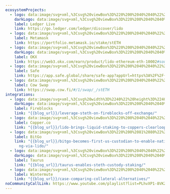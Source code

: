 ```yaml
---
ecosystemProjects:
  - logo: data:image/svg+xml,%3Csvg%20viewBox%3D%220%200%2040%2040%22%20fill%3D%22none%22%20xmlns%3D%22http%3A%2F%2Fwww.w3.org%2F2000%2Fsvg%22%3E%0A%3Cg%20clip-path%3D%22url(%23clip0_4406_6640)%22%3E%0A%3Cg%20clip-path%3D%22url(%23clip1_4406_6640)%22%3E%0A%3Cpath%20d%3D%22M10.4995%2023.4569V28H17.5995V26.9925H11.534V23.4569H10.4995ZM28.3407%2023.4569V26.9925H22.2753V27.9998H29.3753V23.4569H28.3407ZM17.6098%2016.5432V23.4566H22.2753V22.5481H18.6443V16.5432H17.6098ZM10.4995%2012V16.5432H11.534V13.0073H17.5995V12H10.4995ZM22.2753%2012V13.0073H28.3407V16.5432H29.3753V12H22.2753Z%22%20fill%3D%22black%22%2F%3E%0A%3C%2Fg%3E%0A%3Cg%20opacity%3D%220.5%22%20filter%3D%22url(%23filter0_f_4406_6640)%22%3E%0A%3Cpath%20d%3D%22M11.4995%2024.4568V29H18.5995V27.9925H12.534V24.4568H11.4995ZM29.3407%2024.4568V27.9925H23.2753V28.9997H30.3752V24.4568H29.3407ZM18.6098%2017.5431V24.4566H23.2753V23.548H19.6443V17.5431H18.6098ZM11.4995%2013V17.5431H12.534V14.0073H18.5995V13H11.4995ZM23.2753%2013V14.0073H29.3407V17.5431H30.3752V13H23.2753Z%22%20fill%3D%22black%22%2F%3E%0A%3C%2Fg%3E%0A%3C%2Fg%3E%0A%3Cdefs%3E%0A%3Cfilter%20id%3D%22filter0_f_4406_6640%22%20x%3D%220.973166%22%20y%3D%222.47365%22%20width%3D%2239.9284%22%20height%3D%2237.0526%22%20filterUnits%3D%22userSpaceOnUse%22%20color-interpolation-filters%3D%22sRGB%22%3E%0A%3CfeFlood%20flood-opacity%3D%220%22%20result%3D%22BackgroundImageFix%22%2F%3E%0A%3CfeBlend%20mode%3D%22normal%22%20in%3D%22SourceGraphic%22%20in2%3D%22BackgroundImageFix%22%20result%3D%22shape%22%2F%3E%0A%3CfeGaussianBlur%20stdDeviation%3D%225.26316%22%20result%3D%22effect1_foregroundBlur_4406_6640%22%2F%3E%0A%3C%2Ffilter%3E%0A%3CclipPath%20id%3D%22clip0_4406_6640%22%3E%0A%3Crect%20width%3D%2240%22%20height%3D%2240%22%20fill%3D%22white%22%2F%3E%0A%3C%2FclipPath%3E%0A%3CclipPath%20id%3D%22clip1_4406_6640%22%3E%0A%3Crect%20width%3D%2218.9991%22%20height%3D%2216%22%20fill%3D%22white%22%20transform%3D%22translate(10.4995%2012)%22%2F%3E%0A%3C%2FclipPath%3E%0A%3C%2Fdefs%3E%0A%3C%2Fsvg%3E%0A
    darkLogo: data:image/svg+xml,%3Csvg%20viewBox%3D%220%200%2040%2040%22%20fill%3D%22none%22%20xmlns%3D%22http%3A%2F%2Fwww.w3.org%2F2000%2Fsvg%22%3E%0A%3Cg%20clip-path%3D%22url(%23clip0_4406_6709)%22%3E%0A%3Cg%20clip-path%3D%22url(%23clip1_4406_6709)%22%3E%0A%3Cpath%20d%3D%22M10.4995%2023.4569V28H17.5995V26.9925H11.534V23.4569H10.4995ZM28.3407%2023.4569V26.9925H22.2753V27.9998H29.3753V23.4569H28.3407ZM17.6098%2016.5432V23.4566H22.2753V22.548H18.6443V16.5432H17.6098ZM10.4995%2012V16.5432H11.534V13.0073H17.5995V12H10.4995ZM22.2753%2012V13.0073H28.3407V16.5432H29.3753V12H22.2753Z%22%20fill%3D%22white%22%2F%3E%0A%3C%2Fg%3E%0A%3Cg%20opacity%3D%220.5%22%20filter%3D%22url(%23filter0_f_4406_6709)%22%3E%0A%3Cpath%20d%3D%22M11.4995%2024.4568V29H18.5995V27.9925H12.534V24.4568H11.4995ZM29.3407%2024.4568V27.9925H23.2753V28.9997H30.3752V24.4568H29.3407ZM18.6098%2017.5431V24.4566H23.2753V23.548H19.6443V17.5431H18.6098ZM11.4995%2013V17.5431H12.534V14.0073H18.5995V13H11.4995ZM23.2753%2013V14.0073H29.3407V17.5431H30.3752V13H23.2753Z%22%20fill%3D%22white%22%2F%3E%0A%3C%2Fg%3E%0A%3C%2Fg%3E%0A%3Cdefs%3E%0A%3Cfilter%20id%3D%22filter0_f_4406_6709%22%20x%3D%220.973166%22%20y%3D%222.47368%22%20width%3D%2239.9284%22%20height%3D%2237.0526%22%20filterUnits%3D%22userSpaceOnUse%22%20color-interpolation-filters%3D%22sRGB%22%3E%0A%3CfeFlood%20flood-opacity%3D%220%22%20result%3D%22BackgroundImageFix%22%2F%3E%0A%3CfeBlend%20mode%3D%22normal%22%20in%3D%22SourceGraphic%22%20in2%3D%22BackgroundImageFix%22%20result%3D%22shape%22%2F%3E%0A%3CfeGaussianBlur%20stdDeviation%3D%225.26316%22%20result%3D%22effect1_foregroundBlur_4406_6709%22%2F%3E%0A%3C%2Ffilter%3E%0A%3CclipPath%20id%3D%22clip0_4406_6709%22%3E%0A%3Crect%20width%3D%2240%22%20height%3D%2240%22%20fill%3D%22white%22%2F%3E%0A%3C%2FclipPath%3E%0A%3CclipPath%20id%3D%22clip1_4406_6709%22%3E%0A%3Crect%20width%3D%2218.9991%22%20height%3D%2216%22%20fill%3D%22white%22%20transform%3D%22translate(10.4995%2012)%22%2F%3E%0A%3C%2FclipPath%3E%0A%3C%2Fdefs%3E%0A%3C%2Fsvg%3E%0A
    label: Ledger Live
    link: https://go.ledger.com/ledger/discover/lido
  - logo: data:image/svg+xml,%3Csvg%20viewBox%3D%220%200%2040%2040%22%20fill%3D%22none%22%20xmlns%3D%22http%3A%2F%2Fwww.w3.org%2F2000%2Fsvg%22%3E%0A%3Cg%20clip-path%3D%22url(%23clip0_4406_6641)%22%3E%0A%3Cg%20opacity%3D%220.5%22%20filter%3D%22url(%23filter0_f_4406_6641)%22%3E%0A%3Cpath%20d%3D%22M9.16669%2014.3868L9.88892%2017.8535L9.43009%2018.1934L10.1098%2018.7117L9.59153%2019.1195L10.2713%2019.7398L9.84644%2020.0457L10.8236%2021.1928L9.34576%2025.7981L10.7224%2030.4968L15.5402%2029.1713L16.4748%2029.9365L18.3696%2031.2535H21.6239L23.5272%2029.9365L24.4617%2029.1713L29.2795%2030.4968L30.6644%2025.798L29.1686%2021.1928L30.1536%2020.0457L29.7288%2019.7398L30.4085%2019.1196L29.8817%2018.7117L30.5615%2018.1934L30.1112%2017.8535L30.8334%2014.3868L29.7546%2011.1673L22.864%2013.7415L17.1382%2013.7422L10.2382%2011.1665L9.16669%2014.3868Z%22%20fill%3D%22%23F6851B%22%2F%3E%0A%3C%2Fg%3E%0A%3Cpath%20d%3D%22M29.755%209.16711L21.3006%2015.4463L22.864%2011.7417L29.755%209.16711Z%22%20fill%3D%22%23E2761B%22%2F%3E%0A%3Cpath%20d%3D%22M10.2382%209.16672L18.6246%2015.5054L17.1377%2011.7413L10.2382%209.16672Z%22%20fill%3D%22%23E4761B%22%2F%3E%0A%3Cpath%20d%3D%22M26.7134%2023.7218L24.4617%2027.1715L29.2794%2028.497L30.6644%2023.7983L26.7134%2023.7218Z%22%20fill%3D%22%23E4761B%22%2F%3E%0A%3Cpath%20d%3D%22M9.34592%2023.7983L10.7224%2028.497L15.5401%2027.1715L13.2885%2023.7218L9.34592%2023.7983Z%22%20fill%3D%22%23E4761B%22%2F%3E%0A%3Cpath%20d%3D%22M15.2685%2017.8934L13.926%2019.9241L18.7098%2020.1365L18.5398%2014.9959L15.2685%2017.8934Z%22%20fill%3D%22%23E4761B%22%2F%3E%0A%3Cpath%20d%3D%22M24.725%2017.8932L21.4112%2014.9362L21.3008%2020.1363L26.076%2019.9239L24.725%2017.8932Z%22%20fill%3D%22%23E4761B%22%2F%3E%0A%3Cpath%20d%3D%22M15.5403%2027.1712L18.4122%2025.7693L15.9311%2023.832L15.5403%2027.1712Z%22%20fill%3D%22%23E4761B%22%2F%3E%0A%3Cpath%20d%3D%22M21.5811%2025.7693L24.4615%2027.1712L24.0622%2023.832L21.5811%2025.7693Z%22%20fill%3D%22%23E4761B%22%2F%3E%0A%3Cpath%20d%3D%22M24.4616%2027.172L21.5812%2025.7701L21.8106%2027.6479L21.7851%2028.4381L24.4616%2027.172Z%22%20fill%3D%22%23D7C1B3%22%2F%3E%0A%3Cpath%20d%3D%22M15.5401%2027.1722L18.2166%2028.4382L18.1996%2027.648L18.412%2025.7702L15.5401%2027.1722Z%22%20fill%3D%22%23D7C1B3%22%2F%3E%0A%3Cpath%20d%3D%22M21.7853%2028.438L21.8108%2027.6478L21.5984%2027.4609H18.395L18.1996%2027.6478L18.2166%2028.438L15.5401%2027.172L16.4748%2027.9367L18.3696%2029.2537H21.6239L23.5272%2027.9367L24.4618%2027.172L21.7853%2028.438Z%22%20fill%3D%22%23C0AD9E%22%2F%3E%0A%3Cpath%20d%3D%22M21.7337%2022.5922L22.4389%2021.1137L24.1383%2021.8869L21.7337%2022.5922Z%22%20fill%3D%22%23233447%22%2F%3E%0A%3Cpath%20d%3D%22M18.2589%2022.5922L15.8628%2021.8869L17.5536%2021.1137L18.2589%2022.5922Z%22%20fill%3D%22%23233447%22%2F%3E%0A%3Cpath%20d%3D%22M15.5397%2027.1719L15.9476%2023.7222L13.2881%2023.7987L15.5397%2027.1719Z%22%20fill%3D%22%23CD6116%22%2F%3E%0A%3Cpath%20d%3D%22M24.0535%2023.7222L24.4613%2027.1719L26.713%2023.7987L24.0535%2023.7222Z%22%20fill%3D%22%23CD6116%22%2F%3E%0A%3Cpath%20d%3D%22M26.0757%2019.9242L21.3005%2020.1366L21.7423%2022.5922L22.4476%2021.1138L24.147%2021.887L26.0757%2019.9242Z%22%20fill%3D%22%23CD6116%22%2F%3E%0A%3Cpath%20d%3D%22M15.8624%2021.887L17.5618%2021.1138L18.2585%2022.5922L18.7088%2020.1366L13.9251%2019.9242L15.8624%2021.887Z%22%20fill%3D%22%23CD6116%22%2F%3E%0A%3Cpath%20d%3D%22M13.9252%2019.9246L15.9305%2023.8331L15.8625%2021.8873L13.9252%2019.9246Z%22%20fill%3D%22%23E4751F%22%2F%3E%0A%3Cpath%20d%3D%22M24.148%2021.887L24.0631%2023.8328L26.0768%2019.9242L24.148%2021.887Z%22%20fill%3D%22%23E4751F%22%2F%3E%0A%3Cpath%20d%3D%22M18.7098%2020.1365L18.2595%2022.5921L18.8203%2025.4895L18.9477%2021.6744L18.7098%2020.1365Z%22%20fill%3D%22%23E4751F%22%2F%3E%0A%3Cpath%20d%3D%22M21.3008%2020.1365L21.0714%2021.6659L21.1734%2025.4895L21.7427%2022.5921L21.3008%2020.1365Z%22%20fill%3D%22%23E4751F%22%2F%3E%0A%3Cpath%20d%3D%22M21.7429%2022.5919L21.1736%2025.4893L21.5815%2025.7697L24.0626%2023.8324L24.1475%2021.8867L21.7429%2022.5919Z%22%20fill%3D%22%23F6851B%22%2F%3E%0A%3Cpath%20d%3D%22M15.8628%2021.8867L15.9307%2023.8324L18.4118%2025.7697L18.8197%2025.4893L18.2589%2022.5919L15.8628%2021.8867Z%22%20fill%3D%22%23F6851B%22%2F%3E%0A%3Cpath%20d%3D%22M21.581%2025.7703L21.1732%2025.4899H18.8195L18.4117%2025.7703L18.1993%2027.6481L18.3947%2027.4611H21.598L21.8104%2027.6481L21.581%2025.7703Z%22%20fill%3D%22%23161616%22%2F%3E%0A%3Cpath%20d%3D%22M30.1111%2015.8538L30.8334%2012.3871L29.7543%209.16675L21.5803%2015.2335L24.7241%2017.893L29.168%2019.1931L30.1536%2018.046L29.7288%2017.7401L30.4085%2017.1198L29.8817%2016.712L30.5615%2016.1937L30.1111%2015.8538Z%22%20fill%3D%22%23763D16%22%2F%3E%0A%3Cpath%20d%3D%22M9.16666%2012.387L9.88889%2015.8538L9.43006%2016.1936L10.1098%2016.7119L9.5915%2017.1198L10.2712%2017.7401L9.84641%2018.0459L10.8235%2019.193L15.2674%2017.893L18.4112%2015.2335L10.2373%209.16672L9.16666%2012.387Z%22%20fill%3D%22%23763D16%22%2F%3E%0A%3Cpath%20d%3D%22M29.1685%2019.1929L24.7247%2017.8929L26.0757%2019.9237L24.0619%2023.8322L26.7129%2023.7982H30.664L29.1685%2019.1929Z%22%20fill%3D%22%23F6851B%22%2F%3E%0A%3Cpath%20d%3D%22M15.268%2017.8929L10.8242%2019.1929L9.34573%2023.7982H13.2883L15.9308%2023.8322L13.9255%2019.9237L15.268%2017.8929Z%22%20fill%3D%22%23F6851B%22%2F%3E%0A%3Cpath%20d%3D%22M21.3003%2020.1372L21.5807%2015.2345L22.8722%2011.7423H17.1368L18.4113%2015.2345L18.7087%2020.1372L18.8107%2021.6836L18.8192%2025.4902H21.1728L21.1898%2021.6836L21.3003%2020.1372Z%22%20fill%3D%22%23F6851B%22%2F%3E%0A%3C%2Fg%3E%0A%3Cdefs%3E%0A%3Cfilter%20id%3D%22filter0_f_4406_6641%22%20x%3D%22-2.41226%22%20y%3D%22-0.412475%22%20width%3D%2244.8246%22%20height%3D%2243.2449%22%20filterUnits%3D%22userSpaceOnUse%22%20color-interpolation-filters%3D%22sRGB%22%3E%0A%3CfeFlood%20flood-opacity%3D%220%22%20result%3D%22BackgroundImageFix%22%2F%3E%0A%3CfeBlend%20mode%3D%22normal%22%20in%3D%22SourceGraphic%22%20in2%3D%22BackgroundImageFix%22%20result%3D%22shape%22%2F%3E%0A%3CfeGaussianBlur%20stdDeviation%3D%225.78947%22%20result%3D%22effect1_foregroundBlur_4406_6641%22%2F%3E%0A%3C%2Ffilter%3E%0A%3CclipPath%20id%3D%22clip0_4406_6641%22%3E%0A%3Crect%20width%3D%2240%22%20height%3D%2240%22%20fill%3D%22white%22%2F%3E%0A%3C%2FclipPath%3E%0A%3C%2Fdefs%3E%0A%3C%2Fsvg%3E%0A
    label: Metamask
    link: https://portfolio.metamask.io/stake/stETH
  - logo: data:image/svg+xml,%3Csvg%20viewBox%3D%220%200%2040%2040%22%20fill%3D%22none%22%20xmlns%3D%22http%3A%2F%2Fwww.w3.org%2F2000%2Fsvg%22%3E%0A%3Cg%20clip-path%3D%22url(%23clip0_4406_6642)%22%3E%0A%3Cpath%20d%3D%22M16.4151%2022.9373C16.6382%2022.9375%2016.8194%2023.1185%2016.8194%2023.3416V28.5955C16.8194%2028.8186%2016.6382%2028.9997%2016.4151%2028.9998H11.1602C10.9371%2028.9997%2010.7559%2028.8186%2010.7559%2028.5955V23.3416C10.7559%2023.1185%2010.9371%2022.9374%2011.1602%2022.9373H16.4151ZM28.5401%2022.9373C28.7633%2022.9373%2028.9444%2023.1184%2028.9444%2023.3416V28.5955C28.9444%2028.8187%2028.7633%2028.9998%2028.5401%2028.9998H23.2862C23.0629%2028.9998%2022.8819%2028.8187%2022.8819%2028.5955V23.3416C22.8819%2023.1184%2023.0629%2022.9373%2023.2862%2022.9373H28.5401ZM22.4805%2016.8748C22.7035%2016.8751%2022.8839%2017.0561%2022.8839%2017.2791V22.533C22.8839%2022.756%2022.7035%2022.9371%2022.4805%2022.9373H17.2256C17.0024%2022.9373%2016.8214%2022.7562%2016.8214%2022.533V17.2791C16.8214%2017.0559%2017.0024%2016.8748%2017.2256%2016.8748H22.4805ZM16.4151%2010.8113C16.6381%2010.8115%2016.8192%2010.9925%2016.8194%2011.2156V16.4705C16.8193%2016.6935%2016.6381%2016.8747%2016.4151%2016.8748H11.1602C10.9371%2016.8747%2010.756%2016.6935%2010.7559%2016.4705V11.2156C10.7561%2010.9925%2010.9372%2010.8115%2011.1602%2010.8113H16.4151ZM28.5401%2010.8113C28.7632%2010.8113%2028.9442%2010.9924%2028.9444%2011.2156V16.4705C28.9443%2016.6936%2028.7632%2016.8748%2028.5401%2016.8748H23.2862C23.063%2016.8748%2022.882%2016.6936%2022.8819%2016.4705V11.2156C22.8821%2010.9924%2023.063%2010.8113%2023.2862%2010.8113H28.5401Z%22%20fill%3D%22%230D0B16%22%2F%3E%0A%3Cg%20opacity%3D%220.3%22%20filter%3D%22url(%23filter0_f_4406_6642)%22%3E%0A%3Cpath%20d%3D%22M17.9641%2021.8759C18.1872%2021.8759%2018.3681%2022.0562%2018.3683%2022.2792V27.5341C18.3683%2027.7573%2018.1873%2027.9384%2017.9641%2027.9384H12.7101C12.4869%2027.9384%2012.3058%2027.7573%2012.3058%2027.5341V22.2792C12.3061%2022.0562%2012.487%2021.8759%2012.7101%2021.8759H17.9641ZM30.09%2021.8759C30.3129%2021.8761%2030.4931%2022.0564%2030.4933%2022.2792V27.5341C30.4933%2027.7572%2030.313%2027.9382%2030.09%2027.9384H24.8351C24.6119%2027.9384%2024.4308%2027.7573%2024.4308%2027.5341V22.2792C24.4311%2022.0563%2024.6121%2021.876%2024.8351%2021.8759H30.09ZM24.0295%2015.8134C24.2525%2015.8135%2024.4335%2015.9938%2024.4338%2016.2167V21.4716C24.4338%2021.6948%2024.2526%2021.8759%2024.0295%2021.8759H18.7746C18.5515%2021.8757%2018.3713%2021.6947%2018.3713%2021.4716V16.2167C18.3715%2015.9939%2018.5517%2015.8137%2018.7746%2015.8134H24.0295ZM17.9641%209.74994C18.1873%209.74994%2018.3683%209.9309%2018.3683%2010.1542V15.4081C18.3683%2015.6313%2018.1873%2015.8124%2017.9641%2015.8124H12.7101C12.4869%2015.8124%2012.3058%2015.6313%2012.3058%2015.4081V10.1542C12.3059%209.9309%2012.4869%209.74994%2012.7101%209.74994H17.9641ZM30.09%209.74994C30.313%209.75013%2030.4933%209.93102%2030.4933%2010.1542V15.4081C30.4933%2015.6312%2030.313%2015.8122%2030.09%2015.8124H24.8351C24.6119%2015.8124%2024.4308%2015.6313%2024.4308%2015.4081V10.1542C24.4309%209.93093%2024.6119%209.74998%2024.8351%209.74994H30.09Z%22%20fill%3D%22%230D0B16%22%2F%3E%0A%3C%2Fg%3E%0A%3C%2Fg%3E%0A%3Cdefs%3E%0A%3Cfilter%20id%3D%22filter0_f_4406_6642%22%20x%3D%22-0.325732%22%20y%3D%22-2.88164%22%20width%3D%2243.4507%22%20height%3D%2243.4516%22%20filterUnits%3D%22userSpaceOnUse%22%20color-interpolation-filters%3D%22sRGB%22%3E%0A%3CfeFlood%20flood-opacity%3D%220%22%20result%3D%22BackgroundImageFix%22%2F%3E%0A%3CfeBlend%20mode%3D%22normal%22%20in%3D%22SourceGraphic%22%20in2%3D%22BackgroundImageFix%22%20result%3D%22shape%22%2F%3E%0A%3CfeGaussianBlur%20stdDeviation%3D%226.31579%22%20result%3D%22effect1_foregroundBlur_4406_6642%22%2F%3E%0A%3C%2Ffilter%3E%0A%3CclipPath%20id%3D%22clip0_4406_6642%22%3E%0A%3Crect%20width%3D%2240%22%20height%3D%2240%22%20fill%3D%22white%22%2F%3E%0A%3C%2FclipPath%3E%0A%3C%2Fdefs%3E%0A%3C%2Fsvg%3E%0A
    darkLogo: data:image/svg+xml,%3Csvg%20viewBox%3D%220%200%2040%2040%22%20fill%3D%22none%22%20xmlns%3D%22http%3A%2F%2Fwww.w3.org%2F2000%2Fsvg%22%3E%0A%3Cg%20clip-path%3D%22url(%23clip0_4406_6738)%22%3E%0A%3Cpath%20d%3D%22M16.4151%2022.9373C16.6382%2022.9375%2016.8194%2023.1185%2016.8194%2023.3416V28.5955C16.8194%2028.8186%2016.6382%2028.9997%2016.4151%2028.9998H11.1602C10.9371%2028.9997%2010.7559%2028.8186%2010.7559%2028.5955V23.3416C10.7559%2023.1185%2010.9371%2022.9374%2011.1602%2022.9373H16.4151ZM28.5401%2022.9373C28.7633%2022.9373%2028.9444%2023.1184%2028.9444%2023.3416V28.5955C28.9444%2028.8187%2028.7633%2028.9998%2028.5401%2028.9998H23.2862C23.0629%2028.9998%2022.8819%2028.8187%2022.8819%2028.5955V23.3416C22.8819%2023.1184%2023.0629%2022.9373%2023.2862%2022.9373H28.5401ZM22.4805%2016.8748C22.7035%2016.8751%2022.8839%2017.0561%2022.8839%2017.2791V22.533C22.8839%2022.756%2022.7035%2022.9371%2022.4805%2022.9373H17.2256C17.0024%2022.9373%2016.8214%2022.7562%2016.8214%2022.533V17.2791C16.8214%2017.0559%2017.0024%2016.8748%2017.2256%2016.8748H22.4805ZM16.4151%2010.8113C16.6381%2010.8115%2016.8192%2010.9925%2016.8194%2011.2156V16.4705C16.8193%2016.6935%2016.6381%2016.8747%2016.4151%2016.8748H11.1602C10.9371%2016.8747%2010.756%2016.6935%2010.7559%2016.4705V11.2156C10.7561%2010.9925%2010.9372%2010.8115%2011.1602%2010.8113H16.4151ZM28.5401%2010.8113C28.7632%2010.8113%2028.9442%2010.9924%2028.9444%2011.2156V16.4705C28.9443%2016.6936%2028.7632%2016.8748%2028.5401%2016.8748H23.2862C23.063%2016.8748%2022.882%2016.6936%2022.8819%2016.4705V11.2156C22.8821%2010.9924%2023.063%2010.8113%2023.2862%2010.8113H28.5401Z%22%20fill%3D%22white%22%2F%3E%0A%3Cg%20opacity%3D%220.3%22%20filter%3D%22url(%23filter0_f_4406_6738)%22%3E%0A%3Cpath%20d%3D%22M17.9641%2021.8759C18.1872%2021.8759%2018.3681%2022.0562%2018.3683%2022.2792V27.5341C18.3683%2027.7573%2018.1873%2027.9384%2017.9641%2027.9384H12.7101C12.4869%2027.9384%2012.3058%2027.7573%2012.3058%2027.5341V22.2792C12.3061%2022.0562%2012.487%2021.8759%2012.7101%2021.8759H17.9641ZM30.09%2021.8759C30.3129%2021.8761%2030.4931%2022.0564%2030.4933%2022.2792V27.5341C30.4933%2027.7572%2030.313%2027.9382%2030.09%2027.9384H24.8351C24.6119%2027.9384%2024.4308%2027.7573%2024.4308%2027.5341V22.2792C24.4311%2022.0563%2024.6121%2021.876%2024.8351%2021.8759H30.09ZM24.0295%2015.8134C24.2525%2015.8135%2024.4335%2015.9938%2024.4338%2016.2167V21.4716C24.4338%2021.6948%2024.2526%2021.8759%2024.0295%2021.8759H18.7746C18.5515%2021.8757%2018.3713%2021.6947%2018.3713%2021.4716V16.2167C18.3715%2015.9939%2018.5517%2015.8137%2018.7746%2015.8134H24.0295ZM17.9641%209.74994C18.1873%209.74994%2018.3683%209.9309%2018.3683%2010.1542V15.4081C18.3683%2015.6313%2018.1873%2015.8124%2017.9641%2015.8124H12.7101C12.4869%2015.8124%2012.3058%2015.6313%2012.3058%2015.4081V10.1542C12.3059%209.9309%2012.4869%209.74994%2012.7101%209.74994H17.9641ZM30.09%209.74994C30.313%209.75013%2030.4933%209.93102%2030.4933%2010.1542V15.4081C30.4933%2015.6312%2030.313%2015.8122%2030.09%2015.8124H24.8351C24.6119%2015.8124%2024.4308%2015.6313%2024.4308%2015.4081V10.1542C24.4309%209.93093%2024.6119%209.74998%2024.8351%209.74994H30.09Z%22%20fill%3D%22white%22%2F%3E%0A%3C%2Fg%3E%0A%3C%2Fg%3E%0A%3Cdefs%3E%0A%3Cfilter%20id%3D%22filter0_f_4406_6738%22%20x%3D%22-0.325732%22%20y%3D%22-2.88164%22%20width%3D%2243.4507%22%20height%3D%2243.4516%22%20filterUnits%3D%22userSpaceOnUse%22%20color-interpolation-filters%3D%22sRGB%22%3E%0A%3CfeFlood%20flood-opacity%3D%220%22%20result%3D%22BackgroundImageFix%22%2F%3E%0A%3CfeBlend%20mode%3D%22normal%22%20in%3D%22SourceGraphic%22%20in2%3D%22BackgroundImageFix%22%20result%3D%22shape%22%2F%3E%0A%3CfeGaussianBlur%20stdDeviation%3D%226.31579%22%20result%3D%22effect1_foregroundBlur_4406_6738%22%2F%3E%0A%3C%2Ffilter%3E%0A%3CclipPath%20id%3D%22clip0_4406_6738%22%3E%0A%3Crect%20width%3D%2240%22%20height%3D%2240%22%20fill%3D%22white%22%2F%3E%0A%3C%2FclipPath%3E%0A%3C%2Fdefs%3E%0A%3C%2Fsvg%3E%0A
    label: OKX
    link: https://web3.okx.com/earn/product/lido-ethereum-eth-10002#source=homepagelist
  - logo: data:image/svg+xml,%3Csvg%20viewBox%3D%220%200%2040%2040%22%20fill%3D%22none%22%20xmlns%3D%22http%3A%2F%2Fwww.w3.org%2F2000%2Fsvg%22%3E%0A%3Cg%20clip-path%3D%22url(%23clip0_4406_6643)%22%3E%0A%3Cpath%20d%3D%22M29.2466%2020.261C29.9507%2020.2612%2030.521%2020.7965%2030.521%2021.4739V25.2972C30.521%2025.9747%2029.9499%2026.5237%2029.2456%2026.5237H27.4234C26.7192%2026.5237%2026.1482%2027.0045%2026.148%2027.6819V29.5023C26.148%2030.1799%2025.5856%2030.7288%2024.8814%2030.7288H14.9576C14.2533%2030.7288%2013.6822%2030.1799%2013.6822%2029.5023V27.2337C13.6822%2026.5562%2014.2533%2026.0071%2014.9576%2026.0071H24.3384C25.0427%2026.0071%2025.6138%2025.4582%2025.6138%2024.7806V21.4876C25.614%2020.8102%2026.1841%2020.2611%2026.8882%2020.261H29.2466ZM20.8033%2017.8763C21.5411%2017.8765%2022.1399%2018.4531%2022.1402%2019.1624V21.3421C22.14%2022.052%2021.5407%2022.628%2020.8033%2022.6282H18.5376C17.7998%2022.6281%2017.2008%2022.0516%2017.2007%2021.3421V19.1624C17.201%2018.4526%2017.8003%2017.8764%2018.5376%2017.8763H20.8033ZM24.3326%209.80597C25.0365%209.80611%2025.6068%2010.3552%2025.607%2011.0325V13.3011C25.607%2013.9785%2025.0366%2014.5275%2024.3326%2014.5276H14.9566C14.2526%2014.5278%2013.6824%2015.0769%2013.6822%2015.7542L13.6841%2019.0345C13.684%2019.7119%2013.1139%2020.261%2012.4097%2020.261H10.0513C9.34712%2020.261%208.77396%2019.7394%208.77396%2019.0618V15.2337C8.77412%2014.5562%209.34519%2014.0071%2010.0493%2014.0071H11.8638C12.568%2014.0071%2013.1382%2013.458%2013.1382%2012.7806V11.0325C13.1384%2010.3551%2013.7094%209.80597%2014.4136%209.80597H24.3326Z%22%20fill%3D%22%236AF583%22%2F%3E%0A%3Cg%20opacity%3D%220.6%22%20filter%3D%22url(%23filter0_f_4406_6643)%22%3E%0A%3Cpath%20d%3D%22M30.8885%2020.0231C31.6408%2020.0231%2032.2498%2020.5943%2032.2499%2021.3181V25.403C32.2498%2026.1266%2031.6407%2026.7125%2030.8885%2026.7126H28.9413C28.1892%2026.7126%2027.5801%2027.2263%2027.58%2027.9499V29.8942C27.58%2030.618%2026.9787%2031.2047%2026.2264%2031.2048H15.6259C14.8736%2031.2048%2014.2635%2030.618%2014.2635%2029.8942V27.4714C14.2635%2026.7477%2014.8736%2026.1608%2015.6259%2026.1608H25.6464C26.3986%2026.1608%2027.0077%2025.5741%2027.0077%2024.8503V21.3337C27.0077%2020.6099%2027.6177%2020.0231%2028.37%2020.0231H30.8885ZM21.87%2017.4753C22.6582%2017.4754%2023.2975%2018.0915%2023.2977%2018.8493V21.1774C23.2977%2021.9359%2022.6578%2022.5513%2021.87%2022.5515H19.4501C18.6618%2022.5514%2018.0224%2021.9354%2018.0223%2021.1774V18.8493C18.0226%2018.091%2018.6624%2017.4754%2019.4501%2017.4753H21.87ZM25.6395%208.85516C26.3917%208.85516%2027.0018%209.4419%2027.0018%2010.1657V12.5886C27.0018%2013.3123%2026.3917%2013.8991%2025.6395%2013.8991H15.6249C14.8728%2013.8992%2014.2637%2014.4851%2014.2635%2015.2087L14.2655%2018.7126C14.2654%2019.4362%2013.6563%2020.023%2012.9042%2020.0231H10.3846C9.63255%2020.0229%209.02039%2019.4655%209.02039%2018.7419V14.653C9.02039%2013.9292%209.6304%2013.3425%2010.3827%2013.3425H12.3212C13.0732%2013.3423%2013.6823%2012.7563%2013.6825%2012.0329V10.1657C13.6825%209.4419%2014.2925%208.85516%2015.0448%208.85516H25.6395Z%22%20fill%3D%22%236AF583%22%2F%3E%0A%3C%2Fg%3E%0A%3C%2Fg%3E%0A%3Cdefs%3E%0A%3Cfilter%20id%3D%22filter0_f_4406_6643%22%20x%3D%220.599333%22%20y%3D%220.434111%22%20width%3D%2240.0716%22%20height%3D%2239.1917%22%20filterUnits%3D%22userSpaceOnUse%22%20color-interpolation-filters%3D%22sRGB%22%3E%0A%3CfeFlood%20flood-opacity%3D%220%22%20result%3D%22BackgroundImageFix%22%2F%3E%0A%3CfeBlend%20mode%3D%22normal%22%20in%3D%22SourceGraphic%22%20in2%3D%22BackgroundImageFix%22%20result%3D%22shape%22%2F%3E%0A%3CfeGaussianBlur%20stdDeviation%3D%224.21053%22%20result%3D%22effect1_foregroundBlur_4406_6643%22%2F%3E%0A%3C%2Ffilter%3E%0A%3CclipPath%20id%3D%22clip0_4406_6643%22%3E%0A%3Crect%20width%3D%2240%22%20height%3D%2240%22%20fill%3D%22white%22%2F%3E%0A%3C%2FclipPath%3E%0A%3C%2Fdefs%3E%0A%3C%2Fsvg%3E%0A
    label: Safe
    link: https://app.safe.global/share/safe-app?appUrl=https%3A%2F%2F{{ethereum_stake}}%2F%3Fref%3D0x5afE11DBF44AB2D88162f687e01F8DD7a8A3EEEe
  - logo: data:image/svg+xml,%3Csvg%20viewBox%3D%220%200%2040%2040%22%20fill%3D%22none%22%20xmlns%3D%22http%3A%2F%2Fwww.w3.org%2F2000%2Fsvg%22%3E%0A%3Cg%20clip-path%3D%22url(%23clip0_4406_6644)%22%3E%0A%3Cpath%20fill-rule%3D%22evenodd%22%20clip-rule%3D%22evenodd%22%20d%3D%22M16.9816%2028.5C15.7672%2028.5%2014.6927%2027.7239%2014.3256%2026.5814L12.438%2020.7083H11.2776C10.0632%2020.7083%208.98872%2019.9322%208.62158%2018.7898L7.5%2015.3H11.7069L9.48801%2012H30.512L28.2931%2015.3H32.5L31.3784%2018.7898C31.0114%2019.9322%2029.9368%2020.7083%2028.7225%2020.7083H27.5619L25.6744%2026.5814C25.3073%2027.7239%2024.2328%2028.5%2023.0184%2028.5H16.9816ZM15.5556%2019.1041C15.5556%2019.9901%2016.2258%2020.7083%2017.0525%2020.7083C17.8792%2020.7083%2018.5495%2019.9901%2018.5495%2019.1041C18.5495%2018.2182%2017.8792%2017.5%2017.0525%2017.5C16.2258%2017.5%2015.5556%2018.2182%2015.5556%2019.1041ZM24.4445%2019.1041C24.4445%2019.9901%2023.7742%2020.7083%2022.9476%2020.7083C22.1208%2020.7083%2021.4506%2019.9901%2021.4506%2019.1041C21.4506%2018.2182%2022.1208%2017.5%2022.9476%2017.5C23.7742%2017.5%2024.4445%2018.2182%2024.4445%2019.1041Z%22%20fill%3D%22%231E64D7%22%2F%3E%0A%3Cg%20opacity%3D%220.4%22%20filter%3D%22url(%23filter0_f_4406_6644)%22%3E%0A%3Cpath%20fill-rule%3D%22evenodd%22%20clip-rule%3D%22evenodd%22%20d%3D%22M17.9816%2027.5C16.7672%2027.5%2015.6927%2026.7239%2015.3256%2025.5814L13.438%2019.7083H12.2776C11.0632%2019.7083%209.98872%2018.9322%209.62158%2017.7898L8.5%2014.3H12.7069L10.488%2011H31.512L29.2931%2014.3H33.5L32.3784%2017.7898C32.0114%2018.9322%2030.9368%2019.7083%2029.7225%2019.7083H28.5619L26.6744%2025.5814C26.3073%2026.7239%2025.2328%2027.5%2024.0184%2027.5H17.9816ZM16.5556%2018.1042C16.5556%2018.9901%2017.2258%2019.7083%2018.0525%2019.7083C18.8792%2019.7083%2019.5495%2018.9901%2019.5495%2018.1042C19.5495%2017.2182%2018.8792%2016.5%2018.0525%2016.5C17.2258%2016.5%2016.5556%2017.2182%2016.5556%2018.1042ZM25.4445%2018.1042C25.4445%2018.9901%2024.7742%2019.7083%2023.9476%2019.7083C23.1208%2019.7083%2022.4506%2018.9901%2022.4506%2018.1042C22.4506%2017.2182%2023.1208%2016.5%2023.9476%2016.5C24.7742%2016.5%2025.4445%2017.2182%2025.4445%2018.1042Z%22%20fill%3D%22%231E64D7%22%2F%3E%0A%3C%2Fg%3E%0A%3C%2Fg%3E%0A%3Cdefs%3E%0A%3Cfilter%20id%3D%22filter0_f_4406_6644%22%20x%3D%22-4.13158%22%20y%3D%22-1.63156%22%20width%3D%2250.2632%22%20height%3D%2241.7632%22%20filterUnits%3D%22userSpaceOnUse%22%20color-interpolation-filters%3D%22sRGB%22%3E%0A%3CfeFlood%20flood-opacity%3D%220%22%20result%3D%22BackgroundImageFix%22%2F%3E%0A%3CfeBlend%20mode%3D%22normal%22%20in%3D%22SourceGraphic%22%20in2%3D%22BackgroundImageFix%22%20result%3D%22shape%22%2F%3E%0A%3CfeGaussianBlur%20stdDeviation%3D%226.31579%22%20result%3D%22effect1_foregroundBlur_4406_6644%22%2F%3E%0A%3C%2Ffilter%3E%0A%3CclipPath%20id%3D%22clip0_4406_6644%22%3E%0A%3Crect%20width%3D%2240%22%20height%3D%2240%22%20fill%3D%22white%22%2F%3E%0A%3C%2FclipPath%3E%0A%3C%2Fdefs%3E%0A%3C%2Fsvg%3E%0A
    label: Cow Swap
    link: https://swap.cow.fi/#/1/swap/_/stETH
integrations:
  - logo: data:image/svg+xml,%3Csvg%20width%3D%2240%22%20height%3D%2240%22%20viewBox%3D%220%200%2040%2040%22%20fill%3D%22none%22%20xmlns%3D%22http%3A%2F%2Fwww.w3.org%2F2000%2Fsvg%22%3E%0A%3Cg%20filter%3D%22url(%23filter0_f_4406_6714)%22%3E%0A%3Cpath%20fill-rule%3D%22evenodd%22%20clip-rule%3D%22evenodd%22%20d%3D%22M29.9986%208.49991H9.99954V27.9999H29.9986V8.49991ZM25.0507%2022.0651L19.9991%2013.163L14.9475%2022.0651H25.0507Z%22%20fill%3D%22%23141A2C%22%20fill-opacity%3D%220.4%22%2F%3E%0A%3C%2Fg%3E%0A%3Cpath%20fill-rule%3D%22evenodd%22%20clip-rule%3D%22evenodd%22%20d%3D%22M29.9986%209.99997H9.99954V29.5H29.9986V9.99997ZM25.0507%2023.5652L19.9991%2014.663L14.9475%2023.5652H25.0507Z%22%20fill%3D%22%23141A2C%22%2F%3E%0A%3Cdefs%3E%0A%3Cfilter%20id%3D%22filter0_f_4406_6714%22%20x%3D%221.57849%22%20y%3D%220.0788555%22%20width%3D%2236.8412%22%20height%3D%2236.3421%22%20filterUnits%3D%22userSpaceOnUse%22%20color-interpolation-filters%3D%22sRGB%22%3E%0A%3CfeFlood%20flood-opacity%3D%220%22%20result%3D%22BackgroundImageFix%22%2F%3E%0A%3CfeBlend%20mode%3D%22normal%22%20in%3D%22SourceGraphic%22%20in2%3D%22BackgroundImageFix%22%20result%3D%22shape%22%2F%3E%0A%3CfeGaussianBlur%20stdDeviation%3D%224.21053%22%20result%3D%22effect1_foregroundBlur_4406_6714%22%2F%3E%0A%3C%2Ffilter%3E%0A%3C%2Fdefs%3E%0A%3C%2Fsvg%3E%0A
    darkLogo: data:image/svg+xml,%3Csvg%20viewBox%3D%220%200%2040%2040%22%20fill%3D%22none%22%20xmlns%3D%22http%3A%2F%2Fwww.w3.org%2F2000%2Fsvg%22%3E%0A%3Cg%20filter%3D%22url(%23filter0_f_4406_6956)%22%3E%0A%3Cpath%20fill-rule%3D%22evenodd%22%20clip-rule%3D%22evenodd%22%20d%3D%22M29.9987%208.5H9.99957V28H29.9987V8.5ZM25.0507%2022.0652L19.9991%2013.163L14.9475%2022.0652H25.0507Z%22%20fill%3D%22white%22%20fill-opacity%3D%220.4%22%2F%3E%0A%3C%2Fg%3E%0A%3Cpath%20fill-rule%3D%22evenodd%22%20clip-rule%3D%22evenodd%22%20d%3D%22M29.9987%2010H9.99957V29.5H29.9987V10ZM25.0507%2023.5652L19.9991%2014.663L14.9475%2023.5652H25.0507Z%22%20fill%3D%22white%22%2F%3E%0A%3Cdefs%3E%0A%3Cfilter%20id%3D%22filter0_f_4406_6956%22%20x%3D%221.57852%22%20y%3D%220.0789471%22%20width%3D%2236.8412%22%20height%3D%2236.3421%22%20filterUnits%3D%22userSpaceOnUse%22%20color-interpolation-filters%3D%22sRGB%22%3E%0A%3CfeFlood%20flood-opacity%3D%220%22%20result%3D%22BackgroundImageFix%22%2F%3E%0A%3CfeBlend%20mode%3D%22normal%22%20in%3D%22SourceGraphic%22%20in2%3D%22BackgroundImageFix%22%20result%3D%22shape%22%2F%3E%0A%3CfeGaussianBlur%20stdDeviation%3D%224.21053%22%20result%3D%22effect1_foregroundBlur_4406_6956%22%2F%3E%0A%3C%2Ffilter%3E%0A%3C%2Fdefs%3E%0A%3C%2Fsvg%3E%0A
    label: Fireblocks
    link: "{{blog_url}}/leverage-steth-on-fireblocks-off-exchange/"
  - logo: data:image/svg+xml,%3Csvg%20viewBox%3D%220%200%2040%2040%22%20fill%3D%22none%22%20xmlns%3D%22http%3A%2F%2Fwww.w3.org%2F2000%2Fsvg%22%3E%0A%3Cg%20clip-path%3D%22url(%23clip0_4406_6715)%22%3E%0A%3Cg%20opacity%3D%220.5%22%20filter%3D%22url(%23filter0_f_4406_6715)%22%3E%0A%3Cpath%20fill-rule%3D%22evenodd%22%20clip-rule%3D%22evenodd%22%20d%3D%22M29.3059%2027.5332C28.2832%2028.6898%2027.1458%2029.2824%2026.3716%2029.5787C24.2115%2030.3912%2022.0227%2030.3625%2019.8817%2029.4831C17.6929%2028.5846%2015.7335%2026.7207%2014.7777%2024.6274C14.3476%2023.6907%2014.1182%2022.7062%2014.0895%2021.7025C14.0799%2021.4922%2014.0799%2021.2533%2014.0799%2021.2055V20.89C14.1086%2019.4563%2014.6821%2018.0703%2015.6761%2016.9997C16.1254%2016.5218%2016.6415%2016.149%2017.2341%2015.891C17.8171%2015.6329%2018.4575%2015.4991%2019.1457%2015.4799C18.9068%2015.6711%2018.6869%2015.8718%2018.4766%2016.1012C17.2819%2017.3821%2016.6224%2019.1408%2016.6224%2021.0621C16.6224%2022.9834%2017.2819%2024.7421%2018.4766%2026.023C19.1648%2026.759%2019.9868%2027.3038%2020.9235%2027.6288C21.583%2027.8582%2022.2999%2027.9729%2023.0454%2027.9729C24.2975%2027.9729%2026.104%2027.6383%2027.5855%2026.0325C28.092%2025.4877%2028.503%2024.8473%2028.8089%2024.1399H31.2558C30.8352%2025.4112%2030.1757%2026.5773%2029.3059%2027.5332ZM12.9999%2027.5332C11.4132%2025.8413%2010.5339%2023.5377%2010.5339%2021.043C10.5339%2018.5482%2011.4132%2016.2255%2012.9999%2014.5145C14.6056%2012.7844%2016.8327%2011.8382%2019.2508%2011.8382C19.853%2011.8382%2020.4552%2011.8955%2021.0286%2012.0102C24.0872%2012.6315%2026.4958%2014.8778%2027.4708%2017.9651H25.0239C24.718%2017.2578%2024.3071%2016.627%2023.8005%2016.0726C23.1219%2015.3366%2022.3094%2014.8013%2021.3823%2014.4763C20.7228%2014.2469%2020.0059%2014.1322%2019.2604%2014.1322C18.3428%2014.1322%2017.4826%2014.3042%2016.6893%2014.6579C15.9342%2014.9925%2015.2651%2015.4704%2014.6917%2016.0821C14.5483%2016.2351%2014.4145%2016.388%2014.2902%2016.5505C13.4873%2017.4394%2012.9712%2018.6151%2012.7992%2020.068C12.7609%2020.3261%2012.7418%2020.5842%2012.7418%2020.8423V21.043V21.1099V21.1481V21.1672C12.7418%2021.3297%2012.7418%2021.4922%2012.7514%2021.6452V21.7121C12.78%2022.8973%2013.0477%2024.0635%2013.5542%2025.1627C14.4623%2027.1509%2016.154%2028.9479%2018.123%2030.0853C16.1349%2029.8559%2014.3476%2028.967%2012.9999%2027.5332ZM28.5413%2013.7881C29.8412%2014.8778%2030.7396%2016.3115%2031.1793%2017.9747H28.8567C28.1494%2015.3844%2026.5723%2013.2719%2024.46%2011.9624C25.9893%2012.1918%2027.3847%2012.8131%2028.5413%2013.7881ZM23.7909%2026.0134C24.2975%2025.4686%2024.7085%2024.8281%2025.0143%2024.1208H27.3083C27.1076%2024.484%2026.8686%2024.809%2026.5914%2025.1053C25.4731%2026.3097%2024.1159%2026.5965%2023.141%2026.6156C23.3704%2026.4435%2023.5902%2026.2332%2023.7909%2026.0134ZM32.7946%2022.7922H24.0872L23.9247%2023.2414C23.6667%2023.9583%2023.2939%2024.5892%2022.8064%2025.1149C22.319%2025.6406%2021.7551%2026.0325%2021.1147%2026.281C20.4743%2026.023%2019.9103%2025.6311%2019.4324%2025.1149C18.4671%2024.0826%2017.9414%2022.6393%2017.9414%2021.0621C17.9414%2019.4849%2018.4671%2018.0512%2019.4324%2017.0093C19.8817%2016.5314%2020.3978%2016.1586%2020.9904%2015.9005C21.0382%2015.8814%2021.0955%2015.8527%2021.1433%2015.8336C21.7742%2016.0917%2022.3285%2016.474%2022.8064%2016.9902C23.2939%2017.5159%2023.6667%2018.1468%2023.9247%2018.8636L24.0872%2019.3129H32.8042C32.8042%2016.6843%2031.1315%2014.2087%2029.4111%2012.7653C27.6428%2011.2838%2025.4349%2010.5095%2023.0263%2010.5095C22.3954%2010.5095%2021.7742%2010.5669%2021.1625%2010.6816C20.5412%2010.5669%2019.9008%2010.5%2019.2508%2010.5C16.4599%2010.5%2013.8888%2011.5992%2012.025%2013.6065C10.1994%2015.566%209.19577%2018.2041%209.19577%2021.043C9.19577%2023.8819%2010.1994%2026.5104%2012.025%2028.4413C13.8792%2030.4103%2016.4408%2031.5%2019.2413%2031.5C19.8817%2031.5%2020.8184%2031.5%2021.5161%2031.347C22.0896%2031.4522%2022.6631%2031.5%2023.2365%2031.5C24.4409%2031.5%2025.6356%2031.2706%2026.8399%2030.8213C27.7575%2030.4772%2029.0956%2029.7794%2030.2904%2028.4221L30.3%2028.4126C31.5043%2027.1031%2032.6512%2025.1531%2032.7946%2022.7922Z%22%20fill%3D%22url(%23paint0_linear_4406_6715)%22%2F%3E%0A%3C%2Fg%3E%0A%3Cpath%20fill-rule%3D%22evenodd%22%20clip-rule%3D%22evenodd%22%20d%3D%22M28.3059%2026.5333C27.2832%2027.6898%2026.1458%2028.2825%2025.3716%2028.5788C23.2115%2029.3912%2021.0227%2029.3626%2018.8817%2028.4832C16.6929%2027.5847%2014.7335%2025.7208%2013.7777%2023.6275C13.3476%2022.6907%2013.1182%2021.7062%2013.0895%2020.7026C13.08%2020.4923%2013.08%2020.2533%2013.08%2020.2055V19.8901C13.1086%2018.4563%2013.6821%2017.0704%2014.6762%2015.9998C15.1254%2015.5219%2015.6415%2015.1491%2016.2341%2014.891C16.8172%2014.6329%2017.4576%2014.4991%2018.1457%2014.48C17.9068%2014.6712%2017.6869%2014.8719%2017.4767%2015.1013C16.2819%2016.3821%2015.6224%2018.1409%2015.6224%2020.0622C15.6224%2021.9834%2016.2819%2023.7422%2017.4767%2025.023C18.1649%2025.759%2018.9868%2026.3039%2019.9235%2026.6288C20.583%2026.8582%2021.2999%2026.973%2022.0454%2026.973C23.2975%2026.973%2025.104%2026.6384%2026.5855%2025.0326C27.0921%2024.4877%2027.5031%2023.8473%2027.8089%2023.14H30.2558C29.8352%2024.4113%2029.1757%2025.5774%2028.3059%2026.5333ZM11.9999%2026.5333C10.4133%2024.8414%209.53393%2022.5378%209.53393%2020.043C9.53393%2017.5483%2010.4133%2015.2256%2011.9999%2013.5146C13.6057%2011.7845%2015.8327%2010.8382%2018.2509%2010.8382C18.853%2010.8382%2019.4552%2010.8956%2020.0287%2011.0103C23.0872%2011.6316%2025.4959%2013.8778%2026.4708%2016.9652H24.0239C23.7181%2016.2579%2023.3071%2015.627%2022.8005%2015.0726C22.1219%2014.3366%2021.3094%2013.8014%2020.3823%2013.4764C19.7228%2013.247%2019.006%2013.1323%2018.2604%2013.1323C17.3429%2013.1323%2016.4826%2013.3043%2015.6893%2013.658C14.9342%2013.9925%2014.2652%2014.4704%2013.6917%2015.0822C13.5483%2015.2351%2013.4145%2015.3881%2013.2902%2015.5506C12.4874%2016.4395%2011.9712%2017.6152%2011.7992%2019.0681C11.761%2019.3262%2011.7418%2019.5842%2011.7418%2019.8423V20.043V20.11V20.1482V20.1673C11.7418%2020.3298%2011.7418%2020.4923%2011.7514%2020.6452V20.7121C11.7801%2021.8974%2012.0477%2023.0635%2012.5543%2024.1628C13.4623%2026.1509%2015.1541%2027.9479%2017.123%2029.0854C15.1349%2028.856%2013.3476%2027.967%2011.9999%2026.5333ZM27.5413%2012.7882C28.8412%2013.8778%2029.7397%2015.3116%2030.1793%2016.9748H27.8567C27.1494%2014.3844%2025.5723%2012.272%2023.46%2010.9625C24.9893%2011.1919%2026.3848%2011.8132%2027.5413%2012.7882ZM22.7909%2025.0135C23.2975%2024.4686%2023.7085%2023.8282%2024.0144%2023.1209H26.3083C26.1076%2023.4841%2025.8686%2023.8091%2025.5915%2024.1054C24.4732%2025.3098%2023.1159%2025.5965%2022.141%2025.6156C22.3704%2025.4436%2022.5902%2025.2333%2022.7909%2025.0135ZM31.7946%2021.7922H23.0872L22.9248%2022.2415C22.6667%2022.9584%2022.2939%2023.5892%2021.8065%2024.115C21.319%2024.6407%2020.7551%2025.0326%2020.1147%2025.2811C19.4743%2025.023%2018.9104%2024.6311%2018.4325%2024.115C17.4671%2023.0826%2016.9414%2021.6393%2016.9414%2020.0622C16.9414%2018.485%2017.4671%2017.0512%2018.4325%2016.0094C18.8817%2015.5314%2019.3978%2015.1587%2019.9904%2014.9006C20.0382%2014.8815%2020.0956%2014.8528%2020.1434%2014.8337C20.7742%2015.0917%2021.3286%2015.4741%2021.8065%2015.9902C22.2939%2016.516%2022.6667%2017.1468%2022.9248%2017.8637L23.0872%2018.313H31.8042C31.8042%2015.6844%2030.1315%2013.2087%2028.4111%2011.7654C26.6428%2010.2838%2024.4349%209.50959%2022.0263%209.50959C21.3955%209.50959%2020.7742%209.56694%2020.1625%209.68164C19.5412%209.56694%2018.9008%209.50003%2018.2509%209.50003C15.4599%209.50003%2012.8888%2010.5993%2011.025%2012.6065C9.1994%2014.566%208.1958%2017.2042%208.1958%2020.043C8.1958%2022.8819%209.1994%2025.5105%2011.025%2027.4413C12.8792%2029.4104%2015.4408%2030.5%2018.2413%2030.5C18.8817%2030.5%2019.8184%2030.5%2020.5161%2030.3471C21.0896%2030.4522%2021.6631%2030.5%2022.2366%2030.5C23.4409%2030.5%2024.6357%2030.2706%2025.84%2029.8214C26.7575%2029.4773%2028.0957%2028.7795%2029.2904%2027.4222L29.3%2027.4126C30.5043%2026.1031%2031.6513%2024.1532%2031.7946%2021.7922Z%22%20fill%3D%22url(%23paint1_linear_4406_6715)%22%2F%3E%0A%3C%2Fg%3E%0A%3Cdefs%3E%0A%3Cfilter%20id%3D%22filter0_f_4406_6715%22%20x%3D%220.774717%22%20y%3D%222.07892%22%20width%3D%2240.4505%22%20height%3D%2237.8421%22%20filterUnits%3D%22userSpaceOnUse%22%20color-interpolation-filters%3D%22sRGB%22%3E%0A%3CfeFlood%20flood-opacity%3D%220%22%20result%3D%22BackgroundImageFix%22%2F%3E%0A%3CfeBlend%20mode%3D%22normal%22%20in%3D%22SourceGraphic%22%20in2%3D%22BackgroundImageFix%22%20result%3D%22shape%22%2F%3E%0A%3CfeGaussianBlur%20stdDeviation%3D%224.21053%22%20result%3D%22effect1_foregroundBlur_4406_6715%22%2F%3E%0A%3C%2Ffilter%3E%0A%3ClinearGradient%20id%3D%22paint0_linear_4406_6715%22%20x1%3D%2228.2259%22%20y1%3D%2230.892%22%20x2%3D%2213.0468%22%20y2%3D%229.70154%22%20gradientUnits%3D%22userSpaceOnUse%22%3E%0A%3Cstop%20stop-color%3D%22%23B9775D%22%2F%3E%0A%3Cstop%20offset%3D%220.22%22%20stop-color%3D%22%23E89077%22%2F%3E%0A%3Cstop%20offset%3D%220.78%22%20stop-color%3D%22%23FDBDA4%22%2F%3E%0A%3Cstop%20offset%3D%221%22%20stop-color%3D%22%23B57359%22%2F%3E%0A%3C%2FlinearGradient%3E%0A%3ClinearGradient%20id%3D%22paint1_linear_4406_6715%22%20x1%3D%2227.2259%22%20y1%3D%2229.8921%22%20x2%3D%2212.0468%22%20y2%3D%228.7016%22%20gradientUnits%3D%22userSpaceOnUse%22%3E%0A%3Cstop%20stop-color%3D%22%23B9775D%22%2F%3E%0A%3Cstop%20offset%3D%220.22%22%20stop-color%3D%22%23E89077%22%2F%3E%0A%3Cstop%20offset%3D%220.78%22%20stop-color%3D%22%23FDBDA4%22%2F%3E%0A%3Cstop%20offset%3D%221%22%20stop-color%3D%22%23B57359%22%2F%3E%0A%3C%2FlinearGradient%3E%0A%3CclipPath%20id%3D%22clip0_4406_6715%22%3E%0A%3Crect%20width%3D%2240%22%20height%3D%2240%22%20fill%3D%22white%22%2F%3E%0A%3C%2FclipPath%3E%0A%3C%2Fdefs%3E%0A%3C%2Fsvg%3E%0A
    label: Copper.co
    link: "{{blog_url}}/lido-brings-liquid-staking-to-coppers-clearloop/"
  - logo: data:image/svg+xml,%3Csvg%20viewBox%3D%220%200%2081%2080%22%20fill%3D%22none%22%20xmlns%3D%22http%3A%2F%2Fwww.w3.org%2F2000%2Fsvg%22%3E%0A%3Cg%20opacity%3D%220.4%22%20filter%3D%22url(%23filter0_f_1174_27032)%22%3E%0A%3Cpath%20fill-rule%3D%22evenodd%22%20clip-rule%3D%22evenodd%22%20d%3D%22M63.6397%2040.2459C63.6397%2051.3411%2043.2749%2061%2043.2749%2061C43.2749%2061%2022.9099%2051.3411%2022.9099%2040.2459C22.9099%2037.3649%2022.9111%2034.8215%2022.9122%2032.3898C22.9145%2027.5552%2022.9165%2023.162%2022.9087%2017.434C35.84%2011.5168%2050.7115%2011.5229%2063.6397%2017.4469V40.2459Z%22%20fill%3D%22white%22%2F%3E%0A%3Cpath%20fill-rule%3D%22evenodd%22%20clip-rule%3D%22evenodd%22%20d%3D%22M63.6397%2040.2459C63.6397%2051.3411%2043.2749%2061%2043.2749%2061C43.2749%2061%2022.9099%2051.3411%2022.9099%2040.2459C22.9099%2037.3649%2022.9111%2034.8215%2022.9122%2032.3898C22.9145%2027.5552%2022.9165%2023.162%2022.9087%2017.434C35.84%2011.5168%2050.7115%2011.5229%2063.6397%2017.4469V40.2459ZM41.6852%2020.9253H39.0574V23.5314H36.4297V45.2527H39.0574V47.8595H41.6852V45.2527H44.3129V47.8595H46.9406V45.0022C50.2793%2044.2981%2052.1961%2042.1423%2052.1961%2038.9415C52.1961%2036.7051%2050.751%2034.6831%2048.2786%2034.0397C50.4621%2033.3964%2051.7145%2031.5275%2051.7145%2029.4443C51.7145%2026.48%2049.9224%2024.4015%2046.9406%2023.7492V20.9253H44.3129V23.5314H41.6852V20.9253ZM44.0079%2026.9321C46.2235%2026.9321%2047.5079%2027.9431%2047.5079%2029.6587C47.5079%2031.3743%2046.2877%2032.3854%2044.2326%2032.3854H40.5399V26.9321H44.0079ZM44.2647%2035.6941C46.7372%2035.6941%2047.9896%2036.7051%2047.9896%2038.7271C47.9896%2040.5652%2046.4804%2041.6989%2044.04%2041.6989H40.5399V35.6941H44.2647Z%22%20fill%3D%22%231647DB%22%2F%3E%0A%3C%2Fg%3E%0A%3Cpath%20fill-rule%3D%22evenodd%22%20clip-rule%3D%22evenodd%22%20d%3D%22M60.6397%2043.2459C60.6397%2054.3411%2040.2749%2064%2040.2749%2064C40.2749%2064%2019.9099%2054.3411%2019.9099%2043.2459C19.9099%2040.3649%2019.9111%2037.8215%2019.9122%2035.3898C19.9145%2030.5552%2019.9165%2026.162%2019.9087%2020.434C32.84%2014.5168%2047.7115%2014.5229%2060.6397%2020.4469V43.2459Z%22%20fill%3D%22white%22%2F%3E%0A%3Cpath%20fill-rule%3D%22evenodd%22%20clip-rule%3D%22evenodd%22%20d%3D%22M60.6397%2043.2459C60.6397%2054.3411%2040.2749%2064%2040.2749%2064C40.2749%2064%2019.9099%2054.3411%2019.9099%2043.2459C19.9099%2040.3649%2019.9111%2037.8215%2019.9122%2035.3898C19.9145%2030.5552%2019.9165%2026.162%2019.9087%2020.434C32.84%2014.5168%2047.7115%2014.5229%2060.6397%2020.4469V43.2459ZM38.6852%2023.9253H36.0574V26.5314H33.4297V48.2527H36.0574V50.8595H38.6852V48.2527H41.3129V50.8595H43.9406V48.0022C47.2793%2047.2981%2049.1961%2045.1423%2049.1961%2041.9415C49.1961%2039.7051%2047.751%2037.6831%2045.2786%2037.0397C47.4621%2036.3964%2048.7145%2034.5275%2048.7145%2032.4443C48.7145%2029.48%2046.9224%2027.4015%2043.9406%2026.7492V23.9253H41.3129V26.5314H38.6852V23.9253ZM41.0079%2029.9321C43.2235%2029.9321%2044.5079%2030.9431%2044.5079%2032.6587C44.5079%2034.3743%2043.2877%2035.3854%2041.2326%2035.3854H37.5399V29.9321H41.0079ZM41.2647%2038.6941C43.7372%2038.6941%2044.9896%2039.7051%2044.9896%2041.7271C44.9896%2043.5652%2043.4804%2044.6989%2041.04%2044.6989H37.5399V38.6941H41.2647Z%22%20fill%3D%22%231647DB%22%2F%3E%0A%3Cdefs%3E%0A%3Cfilter%20id%3D%22filter0_f_1174_27032%22%20x%3D%2210.9087%22%20y%3D%221%22%20width%3D%2264.731%22%20height%3D%2272%22%20filterUnits%3D%22userSpaceOnUse%22%20color-interpolation-filters%3D%22sRGB%22%3E%0A%3CfeFlood%20flood-opacity%3D%220%22%20result%3D%22BackgroundImageFix%22%2F%3E%0A%3CfeBlend%20mode%3D%22normal%22%20in%3D%22SourceGraphic%22%20in2%3D%22BackgroundImageFix%22%20result%3D%22shape%22%2F%3E%0A%3CfeGaussianBlur%20stdDeviation%3D%226%22%20result%3D%22effect1_foregroundBlur_1174_27032%22%2F%3E%0A%3C%2Ffilter%3E%0A%3C%2Fdefs%3E%0A%3C%2Fsvg%3E%0A
    label: BitGo
    link: "{{blog_url}}/bitgo-becomes-first-us-custodian-to-enable-native-eth-staki\
      ng-via-lido/"
  - logo: data:image/svg+xml,%3Csvg%20viewBox%3D%220%200%2040%2040%22%20fill%3D%22none%22%20xmlns%3D%22http%3A%2F%2Fwww.w3.org%2F2000%2Fsvg%22%3E%0A%3Cg%20clip-path%3D%22url(%23clip0_4406_6717)%22%3E%0A%3Cg%20opacity%3D%220.8%22%20filter%3D%22url(%23filter0_f_4406_6717)%22%3E%0A%3Cpath%20d%3D%22M21.7634%2011.6913H10.4995V15.3827H17.9917V30.1738H21.7634V24.4849V15.0288V11.6913Z%22%20fill%3D%22%23FA64FF%22%20fill-opacity%3D%220.6%22%2F%3E%0A%3Cpath%20d%3D%22M29.2555%208H21.7633V11.6915H29.2555V8Z%22%20fill%3D%22%23FA64FF%22%20fill-opacity%3D%220.6%22%2F%3E%0A%3C%2Fg%3E%0A%3Cpath%20d%3D%22M21.7634%2012.6913H10.4995V16.3827H17.9917V31.1738H21.7634V25.4849V16.0288V12.6913Z%22%20fill%3D%22black%22%2F%3E%0A%3Cpath%20d%3D%22M29.2555%209H21.7633V12.6915H29.2555V9Z%22%20fill%3D%22%23FA64FF%22%2F%3E%0A%3C%2Fg%3E%0A%3Cdefs%3E%0A%3Cfilter%20id%3D%22filter0_f_4406_6717%22%20x%3D%22-0.026804%22%20y%3D%22-2.52632%22%20width%3D%2239.8086%22%20height%3D%2243.2265%22%20filterUnits%3D%22userSpaceOnUse%22%20color-interpolation-filters%3D%22sRGB%22%3E%0A%3CfeFlood%20flood-opacity%3D%220%22%20result%3D%22BackgroundImageFix%22%2F%3E%0A%3CfeBlend%20mode%3D%22normal%22%20in%3D%22SourceGraphic%22%20in2%3D%22BackgroundImageFix%22%20result%3D%22shape%22%2F%3E%0A%3CfeGaussianBlur%20stdDeviation%3D%225.26316%22%20result%3D%22effect1_foregroundBlur_4406_6717%22%2F%3E%0A%3C%2Ffilter%3E%0A%3CclipPath%20id%3D%22clip0_4406_6717%22%3E%0A%3Crect%20width%3D%2240%22%20height%3D%2240%22%20fill%3D%22white%22%2F%3E%0A%3C%2FclipPath%3E%0A%3C%2Fdefs%3E%0A%3C%2Fsvg%3E%0A
    darkLogo: data:image/svg+xml,%3Csvg%20viewBox%3D%220%200%2040%2040%22%20fill%3D%22none%22%20xmlns%3D%22http%3A%2F%2Fwww.w3.org%2F2000%2Fsvg%22%3E%0A%3Cg%20clip-path%3D%22url(%23clip0_4406_6957)%22%3E%0A%3Cg%20opacity%3D%220.8%22%20filter%3D%22url(%23filter0_f_4406_6957)%22%3E%0A%3Cpath%20d%3D%22M21.7634%2011.6913H10.4995V15.3827H17.9917V30.1738H21.7634V24.4849V15.0288V11.6913Z%22%20fill%3D%22%23FA64FF%22%20fill-opacity%3D%220.6%22%2F%3E%0A%3Cpath%20d%3D%22M29.2555%208H21.7633V11.6915H29.2555V8Z%22%20fill%3D%22%23FA64FF%22%20fill-opacity%3D%220.6%22%2F%3E%0A%3C%2Fg%3E%0A%3Cpath%20d%3D%22M21.7634%2012.6913H10.4995V16.3827H17.9917V31.1738H21.7634V25.4849V16.0288V12.6913Z%22%20fill%3D%22white%22%2F%3E%0A%3Cpath%20d%3D%22M29.2555%209H21.7633V12.6915H29.2555V9Z%22%20fill%3D%22%23FA64FF%22%2F%3E%0A%3C%2Fg%3E%0A%3Cdefs%3E%0A%3Cfilter%20id%3D%22filter0_f_4406_6957%22%20x%3D%22-0.026804%22%20y%3D%22-2.52632%22%20width%3D%2239.8086%22%20height%3D%2243.2265%22%20filterUnits%3D%22userSpaceOnUse%22%20color-interpolation-filters%3D%22sRGB%22%3E%0A%3CfeFlood%20flood-opacity%3D%220%22%20result%3D%22BackgroundImageFix%22%2F%3E%0A%3CfeBlend%20mode%3D%22normal%22%20in%3D%22SourceGraphic%22%20in2%3D%22BackgroundImageFix%22%20result%3D%22shape%22%2F%3E%0A%3CfeGaussianBlur%20stdDeviation%3D%225.26316%22%20result%3D%22effect1_foregroundBlur_4406_6957%22%2F%3E%0A%3C%2Ffilter%3E%0A%3CclipPath%20id%3D%22clip0_4406_6957%22%3E%0A%3Crect%20width%3D%2240%22%20height%3D%2240%22%20fill%3D%22white%22%2F%3E%0A%3C%2FclipPath%3E%0A%3C%2Fdefs%3E%0A%3C%2Fsvg%3E%0A
    label: Taurus
    link: "{{blog_url}}/taurus-enables-steth-custody-staking/"
  - logo: data:image/svg+xml,%3Csvg%20viewBox%3D%220%200%2040%2040%22%20fill%3D%22none%22%20xmlns%3D%22http%3A%2F%2Fwww.w3.org%2F2000%2Fsvg%22%3E%0A%3Cg%20clip-path%3D%22url(%23clip0_4406_6718)%22%3E%0A%3Cg%20opacity%3D%220.5%22%20filter%3D%22url(%23filter0_f_4406_6718)%22%3E%0A%3Cpath%20fill-rule%3D%22evenodd%22%20clip-rule%3D%22evenodd%22%20d%3D%22M26.9788%2010.7026L27.828%2010.5L34.4718%2023.6332L34.2652%2024.2405L21.1938%2030.5H20.8062L7.7348%2024.2409L7.52817%2023.6335L14.172%2010.5004L15.0212%2010.703V22.765L20.6853%2017.1948L21.3147%2017.1948L26.9788%2022.7646V10.7026ZM27.6099%2024.2841L23.2705%2028.5103L32.0954%2024.2843L27.6099%2024.2841ZM33.3413%2023.3869L27.8763%2023.3866V12.5838L33.3413%2023.3869ZM21.4488%2029.0317L26.7859%2023.8337L21.4488%2018.5855V29.0317ZM20.5513%2018.5855V29.0317L15.2141%2023.8342L20.5513%2018.5855ZM14.1237%2023.387L8.6586%2023.3873L14.1237%2012.5842V23.387ZM9.90468%2024.2847L18.7293%2028.5104L14.39%2024.2845L9.90468%2024.2847Z%22%20fill%3D%22%2300F554%22%2F%3E%0A%3C%2Fg%3E%0A%3Cpath%20fill-rule%3D%22evenodd%22%20clip-rule%3D%22evenodd%22%20d%3D%22M25.9788%2010.2026L26.828%2010L33.4718%2023.1332L33.2652%2023.7405L20.1938%2030H19.8062L6.7348%2023.7409L6.52817%2023.1335L13.172%2010.0004L14.0212%2010.203V22.265L19.6853%2016.6949L20.3147%2016.6948L25.9788%2022.2646V10.2026ZM26.6099%2023.7841L22.2705%2028.0103L31.0954%2023.7843L26.6099%2023.7841ZM32.3413%2022.8869L26.8763%2022.8866V12.0839L32.3413%2022.8869ZM20.4488%2028.5318L25.7859%2023.3338L20.4488%2018.0855V28.5318ZM19.5513%2018.0856V28.5318L14.2141%2023.3342L19.5513%2018.0856ZM13.1237%2022.887L7.6586%2022.8873L13.1237%2012.0843V22.887ZM8.90468%2023.7848L17.7293%2028.0104L13.39%2023.7845L8.90468%2023.7848Z%22%20fill%3D%22%2300F554%22%2F%3E%0A%3C%2Fg%3E%0A%3Cdefs%3E%0A%3Cfilter%20id%3D%22filter0_f_4406_6718%22%20x%3D%22-0.892885%22%20y%3D%222.07893%22%20width%3D%2243.7858%22%20height%3D%2236.8421%22%20filterUnits%3D%22userSpaceOnUse%22%20color-interpolation-filters%3D%22sRGB%22%3E%0A%3CfeFlood%20flood-opacity%3D%220%22%20result%3D%22BackgroundImageFix%22%2F%3E%0A%3CfeBlend%20mode%3D%22normal%22%20in%3D%22SourceGraphic%22%20in2%3D%22BackgroundImageFix%22%20result%3D%22shape%22%2F%3E%0A%3CfeGaussianBlur%20stdDeviation%3D%224.21053%22%20result%3D%22effect1_foregroundBlur_4406_6718%22%2F%3E%0A%3C%2Ffilter%3E%0A%3CclipPath%20id%3D%22clip0_4406_6718%22%3E%0A%3Crect%20width%3D%2240%22%20height%3D%2240%22%20fill%3D%22white%22%2F%3E%0A%3C%2FclipPath%3E%0A%3C%2Fdefs%3E%0A%3C%2Fsvg%3E%0A
    label: Wintermute
    link: "{{blog_url}}/case-comparing-collateral-alternatives/"
noCommunityCallLink: https://www.youtube.com/playlist?list=PLhvXP1-8VKZSumn31p5sR2B_DXvz6vJqC
---
```


